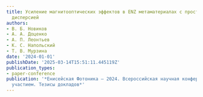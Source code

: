 ```yaml
---
title: Усиление магнитооптических эффектов в ENZ метаматериалах с пространственной
  дисперсией
authors:
- В. Б. Новиков
- А. А. Доценко
- А. П. Леонтьев
- К. С. Напольский
- Т. В. Мурзина
date: '2024-01-01'
publishDate: '2025-03-14T15:51:11.445119Z'
publication_types:
- paper-conference
publication: '*Енисейская Фотоника – 2024. Всероссийская научная конференция с международным
  участием. Тезисы докладов*'
---
```

